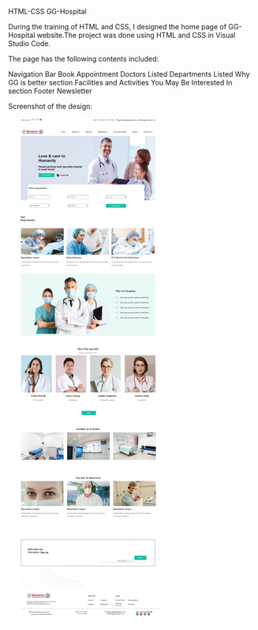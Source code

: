 HTML-CSS
GG-Hospital

During the training of HTML and CSS, I designed the home page of GG-Hospital website.The project was done using HTML and CSS in Visual Studio Code.

The page has the following contents included:

Navigation Bar
Book Appointment
Doctors Listed
Departments Listed
Why GG is better section
Facilities and Activities
You May Be Interested In section
Footer
Newsletter

Screenshot of the design:

![ScreenShot](images/SS-GG.jpeg)



